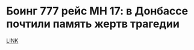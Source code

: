 # Боинг 777 рейс МН 17: в Донбассе почтили память жертв трагедии



[LINK](https://varlamov.ru/1838261.html)